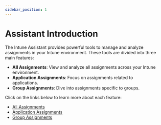 ```yaml
---
sidebar_position: 1
---
```


# Assistant Introduction

The Intune Assistant provides powerful tools to manage and analyze assignments in your Intune environment. These tools are divided into three main features:

- **All Assignments**: View and analyze all assignments across your Intune environment.
- **Application Assignments**: Focus on assignments related to applications.
- **Group Assignments**: Dive into assignments specific to groups.

Click on the links below to learn more about each feature:

- [All Assignments](./assignments/all-assignments)
- [Application Assignments](./assignments/application-assignments)
- [Group Assignments](./assignments/group-assignments)